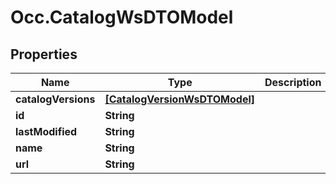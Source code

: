 # Occ.CatalogWsDTOModel

## Properties
Name | Type | Description | Notes
------------ | ------------- | ------------- | -------------
**catalogVersions** | [**[CatalogVersionWsDTOModel]**](CatalogVersionWsDTOModel.md) |  | [optional] 
**id** | **String** |  | [optional] 
**lastModified** | **String** |  | [optional] 
**name** | **String** |  | [optional] 
**url** | **String** |  | [optional] 


